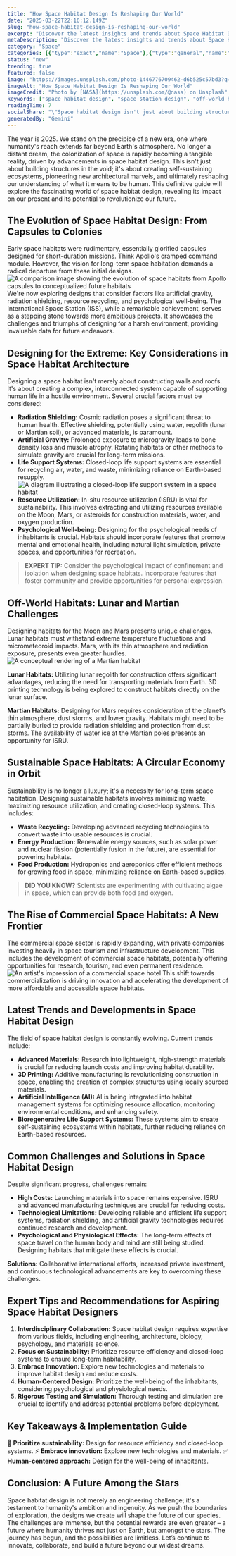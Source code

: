 ```yaml
---
title: "How Space Habitat Design Is Reshaping Our World"
date: "2025-03-22T22:16:12.149Z"
slug: "how-space-habitat-design-is-reshaping-our-world"
excerpt: "Discover the latest insights and trends about Space Habitat Design. This comprehensive guide covers everything you need to know about Space Habitat Design in 2025."
metaDescription: "Discover the latest insights and trends about Space Habitat Design. This comprehensive guide covers everything you need to know about Space Habitat Design ..."
category: "Space"
categories: [{"type":"exact","name":"Space"},{"type":"general","name":"Engineering"},{"type":"medium","name":"Structural Design"},{"type":"specific","name":"3D Printing"},{"type":"niche","name":"Additive Manufacturing"}]
status: "new"
trending: true
featured: false
image: "https://images.unsplash.com/photo-1446776709462-d6b525c57bd3?q=85&w=1200&fit=max&fm=webp&auto=compress"
imageAlt: "How Space Habitat Design Is Reshaping Our World"
imageCredit: "Photo by [NASA](https://unsplash.com/@nasa) on Unsplash"
keywords: ["space habitat design", "space station design", "off-world habitat", "designing space habitats", "future space habitats", "space colony design", "commercial space habitats", "sustainable space habitats", "space habitat architecture", "how to design a space habitat"]
readingTime: 7
socialShare: "\"Space habitat design isn't just about building structures; it's about creating self-sustaining ecosystems that redefine what it means to be human.\"  The future of humanity might be found not on Earth, but in the innovative designs of off-world habitats."
generatedBy: "Gemini"
---
```




The year is 2025.  We stand on the precipice of a new era, one where humanity's reach extends far beyond Earth's atmosphere.  No longer a distant dream, the colonization of space is rapidly becoming a tangible reality, driven by advancements in space habitat design.  This isn't just about building structures in the void; it's about creating self-sustaining ecosystems, pioneering new architectural marvels, and ultimately reshaping our understanding of what it means to be human. This definitive guide will explore the fascinating world of space habitat design, revealing its impact on our present and its potential to revolutionize our future.

## The Evolution of Space Habitat Design: From Capsules to Colonies

Early space habitats were rudimentary, essentially glorified capsules designed for short-duration missions.  Think Apollo's cramped command module.  However, the vision for long-term space habitation demands a radical departure from these initial designs.  ![A comparison image showing the evolution of space habitats from Apollo capsules to conceptualized future habitats](https://images.unsplash.com/photo-1446776709462-d6b525c57bd3?q=85&w=1200&fit=max&fm=webp&auto=compress)  We're now exploring designs that consider factors like artificial gravity, radiation shielding, resource recycling, and psychological well-being.  The International Space Station (ISS), while a remarkable achievement, serves as a stepping stone towards more ambitious projects.  It showcases the challenges and triumphs of designing for a harsh environment, providing invaluable data for future endeavors.

## Designing for the Extreme: Key Considerations in Space Habitat Architecture

Designing a space habitat isn't merely about constructing walls and roofs. It's about creating a complex, interconnected system capable of supporting human life in a hostile environment.  Several crucial factors must be considered:

* **Radiation Shielding:**  Cosmic radiation poses a significant threat to human health.  Effective shielding, potentially using water, regolith (lunar or Martian soil), or advanced materials, is paramount.
* **Artificial Gravity:**  Prolonged exposure to microgravity leads to bone density loss and muscle atrophy.  Rotating habitats or other methods to simulate gravity are crucial for long-term missions.
* **Life Support Systems:**  Closed-loop life support systems are essential for recycling air, water, and waste, minimizing reliance on Earth-based resupply.  ![A diagram illustrating a closed-loop life support system in a space habitat](https://images.unsplash.com/photo-1476357471311-43c0db9fb2b4?q=85&w=1200&fit=max&fm=webp&auto=compress)
* **Resource Utilization:**  In-situ resource utilization (ISRU) is vital for sustainability.  This involves extracting and utilizing resources available on the Moon, Mars, or asteroids for construction materials, water, and oxygen production.
* **Psychological Well-being:**  Designing for the psychological needs of inhabitants is crucial.  Habitats should incorporate features that promote mental and emotional health, including natural light simulation, private spaces, and opportunities for recreation.

> **EXPERT TIP:**  Consider the psychological impact of confinement and isolation when designing space habitats. Incorporate features that foster community and provide opportunities for personal expression.

## Off-World Habitats: Lunar and Martian Challenges

Designing habitats for the Moon and Mars presents unique challenges.  Lunar habitats must withstand extreme temperature fluctuations and micrometeoroid impacts.  Mars, with its thin atmosphere and radiation exposure, presents even greater hurdles.  ![A conceptual rendering of a Martian habitat](https://images.unsplash.com/photo-1447433589675-4aaa569f3e05?q=85&w=1200&fit=max&fm=webp&auto=compress)

**Lunar Habitats:**  Utilizing lunar regolith for construction offers significant advantages, reducing the need for transporting materials from Earth.  3D printing technology is being explored to construct habitats directly on the lunar surface.

**Martian Habitats:**  Designing for Mars requires consideration of the planet's thin atmosphere, dust storms, and lower gravity.  Habitats might need to be partially buried to provide radiation shielding and protection from dust storms.  The availability of water ice at the Martian poles presents an opportunity for ISRU.

##  Sustainable Space Habitats: A Circular Economy in Orbit

Sustainability is no longer a luxury; it's a necessity for long-term space habitation.  Designing sustainable habitats involves minimizing waste, maximizing resource utilization, and creating closed-loop systems. This includes:

* **Waste Recycling:**  Developing advanced recycling technologies to convert waste into usable resources is crucial.
* **Energy Production:**  Renewable energy sources, such as solar power and nuclear fission (potentially fusion in the future), are essential for powering habitats.
* **Food Production:**  Hydroponics and aeroponics offer efficient methods for growing food in space, minimizing reliance on Earth-based supplies.

> **DID YOU KNOW?**  Scientists are experimenting with cultivating algae in space, which can provide both food and oxygen.

## The Rise of Commercial Space Habitats: A New Frontier

The commercial space sector is rapidly expanding, with private companies investing heavily in space tourism and infrastructure development.  This includes the development of commercial space habitats, potentially offering opportunities for research, tourism, and even permanent residence.  ![An artist's impression of a commercial space hotel](https://images.unsplash.com/photo-1541873676-a18131494184?q=85&w=1200&fit=max&fm=webp&auto=compress)  This shift towards commercialization is driving innovation and accelerating the development of more affordable and accessible space habitats.

## Latest Trends and Developments in Space Habitat Design

The field of space habitat design is constantly evolving.  Current trends include:

* **Advanced Materials:**  Research into lightweight, high-strength materials is crucial for reducing launch costs and improving habitat durability.
* **3D Printing:**  Additive manufacturing is revolutionizing construction in space, enabling the creation of complex structures using locally sourced materials.
* **Artificial Intelligence (AI):**  AI is being integrated into habitat management systems for optimizing resource allocation, monitoring environmental conditions, and enhancing safety.
* **Bioregenerative Life Support Systems:**  These systems aim to create self-sustaining ecosystems within habitats, further reducing reliance on Earth-based resources.

## Common Challenges and Solutions in Space Habitat Design

Despite significant progress, challenges remain:

* **High Costs:**  Launching materials into space remains expensive.  ISRU and advanced manufacturing techniques are crucial for reducing costs.
* **Technological Limitations:**  Developing reliable and efficient life support systems, radiation shielding, and artificial gravity technologies requires continued research and development.
* **Psychological and Physiological Effects:**  The long-term effects of space travel on the human body and mind are still being studied.  Designing habitats that mitigate these effects is crucial.

**Solutions:**  Collaborative international efforts, increased private investment, and continuous technological advancements are key to overcoming these challenges.

## Expert Tips and Recommendations for Aspiring Space Habitat Designers

1. **Interdisciplinary Collaboration:**  Space habitat design requires expertise from various fields, including engineering, architecture, biology, psychology, and materials science.
2. **Focus on Sustainability:**  Prioritize resource efficiency and closed-loop systems to ensure long-term habitability.
3. **Embrace Innovation:**  Explore new technologies and materials to improve habitat design and reduce costs.
4. **Human-Centered Design:**  Prioritize the well-being of the inhabitants, considering psychological and physiological needs.
5. **Rigorous Testing and Simulation:**  Thorough testing and simulation are crucial to identify and address potential problems before deployment.

## Key Takeaways & Implementation Guide

🔑 **Prioritize sustainability:** Design for resource efficiency and closed-loop systems.
⚡ **Embrace innovation:** Explore new technologies and materials.
✅ **Human-centered approach:** Design for the well-being of inhabitants.

## Conclusion:  A Future Among the Stars

Space habitat design is not merely an engineering challenge; it's a testament to humanity's ambition and ingenuity.  As we push the boundaries of exploration, the designs we create will shape the future of our species.  The challenges are immense, but the potential rewards are even greater – a future where humanity thrives not just on Earth, but amongst the stars.  The journey has begun, and the possibilities are limitless.  Let’s continue to innovate, collaborate, and build a future beyond our wildest dreams.


